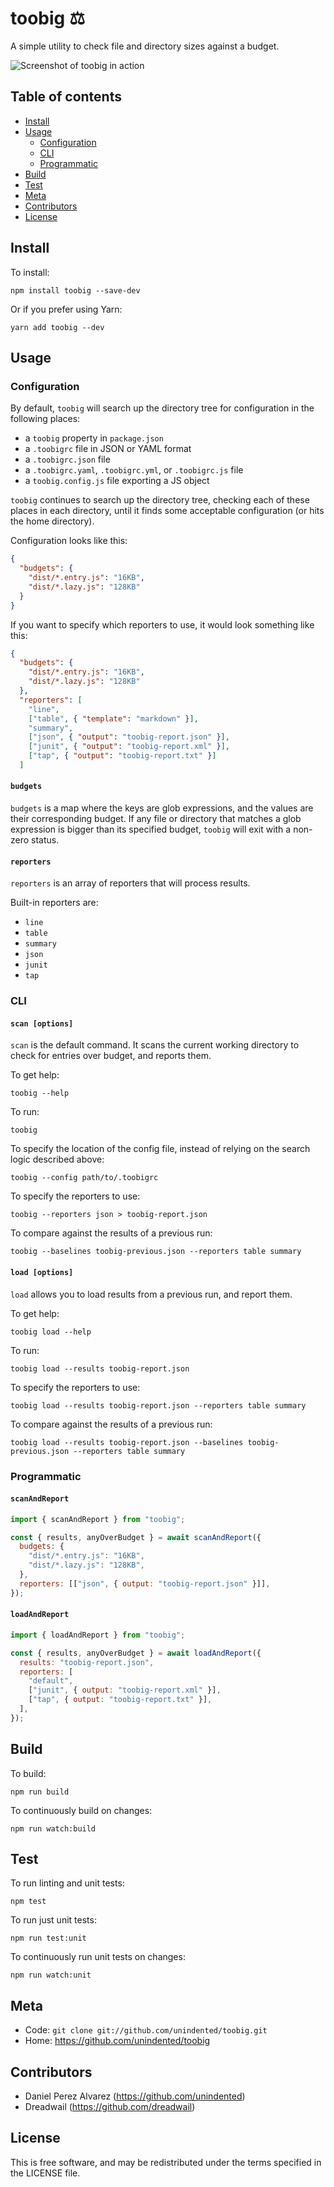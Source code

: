 # toobig ⚖️

A simple utility to check file and directory sizes against a budget.

![Screenshot of `toobig` in action](docs/screenshot.png)

## Table of contents

- [Install](#install)
- [Usage](#usage)
  - [Configuration](#configuration)
  - [CLI](#cli)
  - [Programmatic](#programmatic)
- [Build](#build)
- [Test](#test)
- [Meta](#meta)
- [Contributors](#contributors)
- [License](#license)

## Install

To install:

```
npm install toobig --save-dev
```

Or if you prefer using Yarn:

```
yarn add toobig --dev
```

## Usage

### Configuration

By default, `toobig` will search up the directory tree for configuration in the following places:

- a `toobig` property in `package.json`
- a `.toobigrc` file in JSON or YAML format
- a `.toobigrc.json` file
- a `.toobigrc.yaml`, `.toobigrc.yml`, or `.toobigrc.js` file
- a `toobig.config.js` file exporting a JS object

`toobig` continues to search up the directory tree, checking each of these places in each directory, until it finds some acceptable configuration (or hits the home directory).

Configuration looks like this:

```json
{
  "budgets": {
    "dist/*.entry.js": "16KB",
    "dist/*.lazy.js": "128KB"
  }
}
```

If you want to specify which reporters to use, it would look something like this:

```json
{
  "budgets": {
    "dist/*.entry.js": "16KB",
    "dist/*.lazy.js": "128KB"
  },
  "reporters": [
    "line",
    ["table", { "template": "markdown" }],
    "summary",
    ["json", { "output": "toobig-report.json" }],
    ["junit", { "output": "toobig-report.xml" }],
    ["tap", { "output": "toobig-report.txt" }]
  ]
```

#### `budgets`

`budgets` is a map where the keys are glob expressions, and the values are their corresponding budget. If any file or directory that matches a glob expression is bigger than its specified budget, `toobig` will exit with a non-zero status.

#### `reporters`

`reporters` is an array of reporters that will process results.

Built-in reporters are:

- `line`
- `table`
- `summary`
- `json`
- `junit`
- `tap`

### CLI

#### `scan [options]`

`scan` is the default command. It scans the current working directory to check for entries over budget, and reports them.

To get help:

```
toobig --help
```

To run:

```
toobig
```

To specify the location of the config file, instead of relying on the search logic described above:

```
toobig --config path/to/.toobigrc
```

To specify the reporters to use:

```
toobig --reporters json > toobig-report.json
```

To compare against the results of a previous run:

```
toobig --baselines toobig-previous.json --reporters table summary
```

#### `load [options]`

`load` allows you to load results from a previous run, and report them.

To get help:

```
toobig load --help
```

To run:

```
toobig load --results toobig-report.json
```

To specify the reporters to use:

```
toobig load --results toobig-report.json --reporters table summary
```

To compare against the results of a previous run:

```
toobig load --results toobig-report.json --baselines toobig-previous.json --reporters table summary
```

### Programmatic

#### `scanAndReport`

```js
import { scanAndReport } from "toobig";

const { results, anyOverBudget } = await scanAndReport({
  budgets: {
    "dist/*.entry.js": "16KB",
    "dist/*.lazy.js": "128KB",
  },
  reporters: [["json", { output: "toobig-report.json" }]],
});
```

#### `loadAndReport`

```js
import { loadAndReport } from "toobig";

const { results, anyOverBudget } = await loadAndReport({
  results: "toobig-report.json",
  reporters: [
    "default",
    ["junit", { output: "toobig-report.xml" }],
    ["tap", { output: "toobig-report.txt" }],
  ],
});
```

## Build

To build:

```
npm run build
```

To continuously build on changes:

```
npm run watch:build
```

## Test

To run linting and unit tests:

```
npm test
```

To run just unit tests:

```
npm run test:unit
```

To continuously run unit tests on changes:

```
npm run watch:unit
```

## Meta

- Code: `git clone git://github.com/unindented/toobig.git`
- Home: <https://github.com/unindented/toobig>

## Contributors

- Daniel Perez Alvarez (<https://github.com/unindented>)
- Dreadwail (<https://github.com/dreadwail>)

## License

This is free software, and may be redistributed under the terms specified in the LICENSE file.
